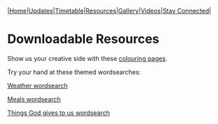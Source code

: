 |[Home](https://dallam1.github.io/)|[Updates](https://dallam1.github.io/updates)|[Timetable](https://dallam1.github.io/timetable)|[Resources](https://dallam1.github.io/resources)|[Gallery](https://dallam1.github.io/gallery)|[Videos](https://dallam1.github.io/videos)|[Stay Connected](https://dallam1.github.io/stayconnected)|

# Downloadable Resources

Show us your creative side with these [colouring pages](https://www.dropbox.com/s/hbshkbd5max4am8/Colouring.pdf?dl=0).

Try your hand at these themed wordsearches:

  [Weather wordsearch](https://www.dropbox.com/s/e3geilh5j6xgqcw/Dallam%20Tuesday%20Word%20Search.pdf?dl=0)
  
  [Meals wordsearch](https://www.dropbox.com/s/nnfg6w8lzj532vn/Dallam%20Wednesday%20Word%20Search.pdf?dl=0)
  
  [Things God gives to us wordsearch](https://www.dropbox.com/s/nnfg6w8lzj532vn/Dallam%20Wednesday%20Word%20Search.pdf?dl=0)
